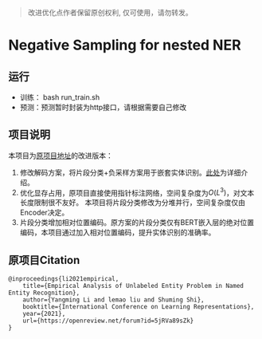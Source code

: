 > 改进优化点作者保留原创权利, 仅可使用，请勿转发。
# Negative Sampling for nested NER

## 运行
+ 训练： bash run_train.sh
+ 预测：预测暂时封装为http接口，请根据需要自己修改

## 项目说明
本项目为[原项目地址](https://github.com/LeePleased/NegSampling-NER)的改进版本：
1. 修改解码方案，将片段分类+负采样方案用于嵌套实体识别。[此处](https://zhuanlan.zhihu.com/p/378684128)为详细介绍。
2. 优化显存占用，原项目直接使用指针标注网络，空间复杂度为$O(L^3)$，对文本长度限制很不友好。
本项目将片段分类修改为分堆并行，空间复杂度仅由Encoder决定。
3. 片段分类增加相对位置编码。原方案的片段分类仅有BERT嵌入层的绝对位置编码，本项目通过加入相对位置编码，提升实体识别的准确率。


## 原项目Citation
```
@inproceedings{li2021empirical,
    title={Empirical Analysis of Unlabeled Entity Problem in Named Entity Recognition},
    author={Yangming Li and lemao liu and Shuming Shi},
    booktitle={International Conference on Learning Representations},
    year={2021},
    url={https://openreview.net/forum?id=5jRVa89sZk}
}
```
